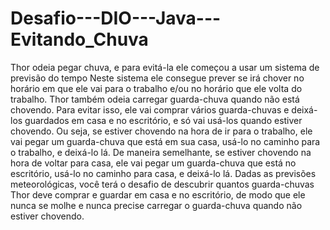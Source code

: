 # Desafio---DIO---Java---Evitando_Chuva
Thor odeia pegar chuva, e para evitá-la ele começou a usar um sistema de previsão do tempo
Neste sistema ele consegue prever se irá chover no horário
	em que ele vai para o trabalho e/ou no horário que ele volta do trabalho.
	Thor também odeia carregar guarda-chuva quando não está chovendo. Para evitar
	isso, ele vai comprar vários guarda-chuvas e deixá-los guardados em casa e no
	escritório, e só vai usá-los quando estiver chovendo. Ou seja, se estiver
	chovendo na hora de ir para o trabalho, ele vai pegar um guarda-chuva que está
	em sua casa, usá-lo no caminho para o trabalho, e deixá-lo lá. De maneira
	semelhante, se estiver chovendo na hora de voltar para casa, ele vai pegar um
	guarda-chuva que está no escritório, usá-lo no caminho para casa, e deixá-lo lá.
	Dadas as previsões meteorológicas, você terá o desafio de descubrir quantos
	guarda-chuvas Thor deve comprar e guardar em casa e no escritório, de modo que
	ele nunca se molhe e nunca precise carregar o guarda-chuva quando não estiver
	chovendo.
